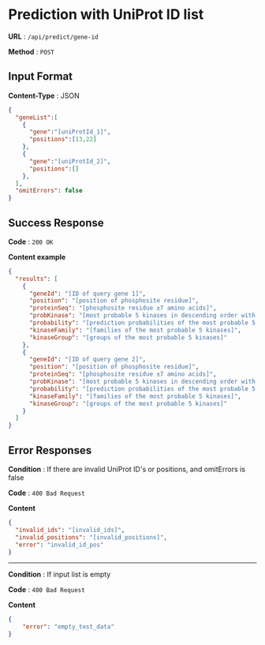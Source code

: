 # Prediction with UniProt ID list

**URL** : `/api/predict/gene-id`

**Method** : `POST`


## Input Format
**Content-Type** : JSON
```json
{
  "geneList":[
    {
      "gene":"[uniProtId_1]",
      "positions":[13,22]
    },
    {
      "gene":"[uniProtId_2]",
      "positions":[]
    },
  ],
  "omitErrors": false
}
```

## Success Response

**Code** : `200 OK`

**Content example**

```json
{
  "results": [
    {
      "geneId": "[ID of query gene 1]",
      "position": "[position of phosphosite residue]",
      "proteinSeq": "[phosphosite residue ±7 amino acids]",
      "probKinase": "[most probable 5 kinases in descending order with respect to their probabilities]",
      "probability": "[prediction probabilities of the most probable 5 kinases]",
      "kinaseFamily": "[families of the most probable 5 kinases]",
      "kinaseGroup": "[groups of the most probable 5 kinases]"
    },
    {
      "geneId": "[ID of query gene 2]",
      "position": "[position of phosphosite residue]",
      "proteinSeq": "[phosphosite residue ±7 amino acids]",
      "probKinase": "[most probable 5 kinases in descending order with respect to their probabilities]",
      "probability": "[prediction probabilities of the most probable 5 kinases]",
      "kinaseFamily": "[families of the most probable 5 kinases]",
      "kinaseGroup": "[groups of the most probable 5 kinases]"
    }
  ]
}
```

## Error Responses
**Condition** : If there are invalid UniProt ID's or positions, and omitErrors is false

**Code** : `400 Bad Request`

**Content**
```json
{
  "invalid_ids": "[invalid_ids]",
  "invalid_positions": "[invalid_positions]",
  "error": "invalid_id_pos"
}
```
---
**Condition** : If input list is empty

**Code** : `400 Bad Request`

**Content**
```json
{
    "error": "empty_test_data"
}
```
